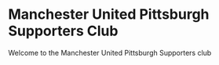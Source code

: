 # Manchester United Pittsburgh Supporters Club
Welcome to the Manchester United Pittsburgh Supporters club
